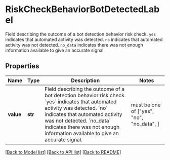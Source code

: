# RiskCheckBehaviorBotDetectedLabel

Field describing the outcome of a bot detection behavior risk check.  `yes` indicates that automated activity was detected.  `no` indicates that automated activity was not detected.  `no_data` indicates there was not enough information available to give an accurate signal.

## Properties
Name | Type | Description | Notes
------------ | ------------- | ------------- | -------------
**value** | **str** | Field describing the outcome of a bot detection behavior risk check.  &#x60;yes&#x60; indicates that automated activity was detected.  &#x60;no&#x60; indicates that automated activity was not detected.  &#x60;no_data&#x60; indicates there was not enough information available to give an accurate signal. |  must be one of ["yes", "no", "no_data", ]

[[Back to Model list]](../README.md#documentation-for-models) [[Back to API list]](../README.md#documentation-for-api-endpoints) [[Back to README]](../README.md)


